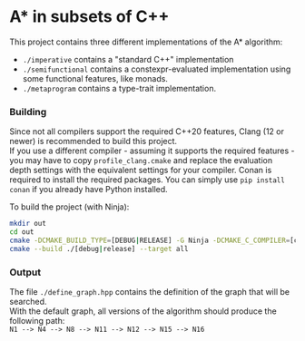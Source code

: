# A\* in subsets of C++
This project contains three different implementations of the A\* algorithm:
- `./imperative` contains a "standard C++" implementation
- `./semifunctional` contains a constexpr-evaluated implementation using some functional features, like monads.
- `./metaprogram` contains a type-trait implementation. 

### Building
Since not all compilers support the required C++20 features, Clang (12 or newer) is recommended to build this project.  
If you use a different compiler - assuming it supports the required features - you may have to copy `profile_clang.cmake` and replace
the evaluation depth settings with the equivalent settings for your compiler.
Conan is required to install the required packages. You can simply use `pip install conan` if you already have Python installed.

To build the project (with Ninja):
```bash
mkdir out
cd out
cmake -DCMAKE_BUILD_TYPE=[DEBUG|RELEASE] -G Ninja -DCMAKE_C_COMPILER=[clang++|clang-cl] -DCMAKE_CXX_COMPILER=[clang++|clang-cl] ../
cmake --build ./[debug|release] --target all
```

### Output
The file `./define_graph.hpp` contains the definition of the graph that will be searched.  
With the default graph, all versions of the algorithm should produce the following path:  
`N1 --> N4 --> N8 --> N11 --> N12 --> N15 --> N16`